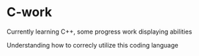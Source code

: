 # C-work
Currently learning C++, some progress work displaying abilities

Understanding how to correcly utilize this coding language
